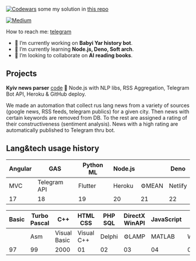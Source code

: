 [![Codewars](https://img.shields.io/badge/Codewars-B1361E?style=for-the-badge&logo=codewars&logoColor=grey)](https://www.codewars.com/users/danvoronov) some my solution in [this repo](https://github.com/danvoronov/codewars_js_solutions)

[![Medium](https://img.shields.io/badge/Medium-12100E?style=for-the-badge&logo=medium&logoColor=white)](https://danvoronov.medium.com/)


How to reach me: [telegram](https://t.me/dan_voronov)

- 🔭 I’m currently working on __Babyi Yar history bot__.
- 🌱 I’m currently learning __Node.js, Deno, Soft arch__.
- 👯 I’m looking to collaborate on __AI reading books__.


## Projects

__Kyiv news parser__ [code](https://github.com/danvoronov/cityNewsParser)
🧰 Node.js with NLP libs, RSS Aggregation, Telegram Bot API, Heroku & GitHub deploy.

We made an automation that collect rus lang news from a variety of sources (google news, RSS feeds, telegram publics) for a given city. Then news with certain keywords are removed from DB. To the rest are assigned a rating of their constructiveness (sentiment analysis). News with a high rating are automatically published to Telegram thru bot.


## Lang&tech usage history

| Angular | GAS | Python ML | Node.js |  | Deno
| ------ | ------ | ------ | ------ |------ |------ |
| MVC | Telegram API | Flutter | Heroku | ⚙️MEAN | Netlify
| 17 | 18 | 19 | 20 | 21 |22 

| Basic | Turbo Pascal | C++ | HTML CSS | PHP SQL | DirectX WinAPI | JavaScript | | jQuery | 
| ------ | ------ | ------ | ------ | ------ | ------ | ------ |  ------ | ------ | 
||Asm | Visual Basic | Visual C++ | Delphi | ⚙️LAMP | MATLAB | Wordpress | jQuery UI |
| 97 | 99 | 2000 |01 |02 |03 |04 | 08 | 10 |

<!--
**danvoronov/danvoronov** is a ✨ _special_ ✨ repository because its `README.md` (this file) appears on your GitHub profile.

Here are some ideas to get you started:

- 🔭 I’m currently working on ...
- 🌱 I’m currently learning ...
- 👯 I’m looking to collaborate on ...
- 🤔 I’m looking for help with ...
- 💬 Ask me about ...
- 📫 How to reach me: ...
- 😄 Pronouns: ...
- ⚡ Fun fact: ...
-->
